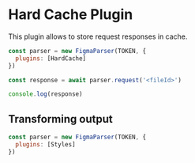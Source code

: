 # Hard Cache Plugin
This plugin allows to store request responses in cache.

```js
const parser = new FigmaParser(TOKEN, {
  plugins: [HardCache]
})

const response = await parser.request('<fileId>')

console.log(response)
```

## Transforming output
```js
const parser = new FigmaParser(TOKEN, {
  plugins: [Styles]
})
```
